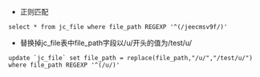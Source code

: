 * 正则匹配

```
select * from jc_file where file_path REGEXP '^(/jeecmsv9f/)'
```

* 替换掉jc_file表中file_path字段以/u/开头的值为/test/u/

```
update `jc_file` set file_path = replace(file_path,"/u/","/test/u/") where file_path REGEXP '^(/u/)'
```
